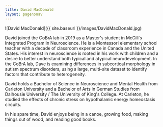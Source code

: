 ```yaml
---
title: David MacDonald
layout: pagenonav
---
```

![David MacDonald]({{ site.baseurl }}/images/DavidMacDonald.jpg)

David joined the CoBrA lab in 2019 as a Master's student in McGill's Integrated Program in Neuroscience. 
He is a Montessori elementary school teacher with a decade of classroom experience in Canada and the United States. 
His interest in neuroscience is rooted in his work with children and a desire to better understand both typical and 
atypical neurodevelopment. In the CoBrA lab, Dave is examining differences in subcortical morphology in autism spectrum 
disorders, using a large, multi-site dataset to identify factors that contribute to heterogeneity.

David holds a Bachelor of Science in Neuroscience and Mental Health from Carleton University and a Bachelor of Arts 
in German Studies from Dalhousie University / The University of King's College. At Carleton, he studied the effects 
of chronic stress on hypothalamic energy homeostasis circuits. 

In his spare time, David enjoys being in a canoe, growing food, making things out of wood, and reading good books.

